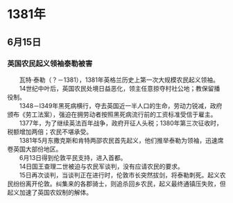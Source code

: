 # 1381年
## 6月15日
### 英国农民起义领袖泰勒被害
　　瓦特·泰勒（？－1381），1381年英格兰历史上第一次大规模农民起义领袖。<br>　　14世纪中叶后，英国农民处境日益恶化，领主任意掠夺村社公地；教保留播役制。<br>　　1348－l349年黑死病横行，夺去英国近一半人口的生命，劳动力锐减，政府颁布《劳工法案），强迫在拥劳动者按照黑死病流行前的工资标准受信于雇主。<br>　　1377年，为了继续英法百年战争，政府开征人头税；1380年第三次征收时，税额增加两倍；农民不堪承受。<br>　　1381年5月东撒克斯和肯特两邵农民首先起义，他们推举泰勒为领袖，迅速席卷英国大部份地区。<br>　　6月13日得到伦敦平民支持，进入首都。<br>　　14日国王查理二世被迫与农民军谈判，没有应请农民的要求。<br>　　15日再次谈判，当谈判正在进行时，伦敦市长突然拔剑，将泰勒刺死。起义农民纷纷离开伦敦。纠集来的各郡骑士，则追杀回乡农民，起义最终通镇压失败，但起义加速了英国农奴制的解体。
<comment/>